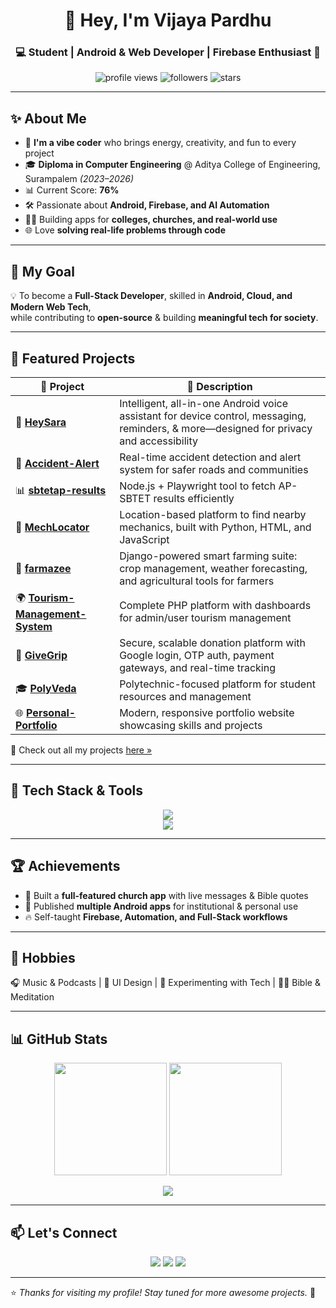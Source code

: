 <!-- Modern & Attractive GitHub Profile README -->

<h1 align="center">👋 Hey, I'm Vijaya Pardhu</h1>
<h3 align="center">💻 Student | Android & Web Developer | Firebase Enthusiast 🚀</h3>

<p align="center">
  <img src="https://komarev.com/ghpvc/?username=vijayapardhu&label=Profile%20Views&color=blueviolet&style=for-the-badge" alt="profile views" />
  <img src="https://img.shields.io/github/followers/Vijayapardhu?logo=github&style=for-the-badge" alt="followers" />
  <img src="https://img.shields.io/github/stars/Vijayapardhu?logo=github&style=for-the-badge" alt="stars" />
</p>

---

## ✨ About Me  
- 🎉 **I'm a vibe coder** who brings energy, creativity, and fun to every project  
- 🎓 **Diploma in Computer Engineering** @ Aditya College of Engineering, Surampalem *(2023–2026)*  
- 📊 Current Score: **76%**  
- 🛠 Passionate about **Android, Firebase, and AI Automation**  
- 👨‍💻 Building apps for **colleges, churches, and real-world use**  
- 🌐 Love **solving real-life problems through code**  

---

## 🎯 My Goal  
💡 To become a **Full-Stack Developer**, skilled in **Android, Cloud, and Modern Web Tech**,  
while contributing to **open-source** & building **meaningful tech for society**.  

---

## 💼 Featured Projects  

| 🚀 Project | 📖 Description |
|------------|----------------|
| 🧠 **[HeySara](https://github.com/Vijayapardhu/HeySara)** | Intelligent, all-in-one Android voice assistant for device control, messaging, reminders, & more—designed for privacy and accessibility |
| 🚨 **[Accident-Alert](https://github.com/Vijayapardhu/Accident-Alert)** | Real-time accident detection and alert system for safer roads and communities |
| 📊 **[sbtetap-results](https://github.com/Vijayapardhu/sbtetap-results)** | Node.js + Playwright tool to fetch AP-SBTET results efficiently |
| 🔧 **[MechLocator](https://github.com/Vijayapardhu/MechLocator)** | Location-based platform to find nearby mechanics, built with Python, HTML, and JavaScript |
| 🌾 **[farmazee](https://github.com/Vijayapardhu/farmazee)** | Django-powered smart farming suite: crop management, weather forecasting, and agricultural tools for farmers |
| 🌍 **[Tourism-Management-System](https://github.com/Vijayapardhu/Tourism-Management-System)** | Complete PHP platform with dashboards for admin/user tourism management |
| 💝 **[GiveGrip](https://github.com/Vijayapardhu/GiveGrip)** | Secure, scalable donation platform with Google login, OTP auth, payment gateways, and real-time tracking |
| 🎓 **[PolyVeda](https://github.com/Vijayapardhu/PolyVeda)** | Polytechnic-focused platform for student resources and management |
| 🌐 **[Personal-Portfolio](https://github.com/Vijayapardhu/Personal-Portfolio)** | Modern, responsive portfolio website showcasing skills and projects |

🔗 Check out all my projects [here »](https://github.com/Vijayapardhu?tab=repositories)

---

## 🧠 Tech Stack & Tools  

<p align="center">
  <img src="https://skillicons.dev/icons?i=java,kotlin,python,php,javascript,html,css" /><br>
  <img src="https://skillicons.dev/icons?i=androidstudio,nodejs,express,firebase,mysql,mongodb,git,github,vscode,figma,canva" />
</p>

---

## 🏆 Achievements  
- 🏅 Built a **full-featured church app** with live messages & Bible quotes  
- 📲 Published **multiple Android apps** for institutional & personal use  
- 🔥 Self-taught **Firebase, Automation, and Full-Stack workflows**  

---

## 🎨 Hobbies  
🎧 Music & Podcasts | 📱 UI Design | 🧪 Experimenting with Tech | 🧘‍♂ Bible & Meditation  

---

## 📊 GitHub Stats  

<p align="center">
  <img src="https://github-readme-stats.vercel.app/api?username=Vijayapardhu&show_icons=true&theme=radical" height="180px"/>
  <img src="https://github-readme-streak-stats.herokuapp.com/?user=Vijayapardhu&theme=radical" height="180px"/>
</p>

<p align="center">
  <img src="https://github-readme-stats.vercel.app/api/top-langs/?username=Vijayapardhu&layout=compact&theme=radical" />
</p>

---

## 📫 Let's Connect  

<p align="center">
  <a href="mailto:vijayapardhu17@gmail.com"><img src="https://img.shields.io/badge/Gmail-D14836?style=for-the-badge&logo=gmail&logoColor=white"/></a>
  <a href="https://github.com/Vijayapardhu"><img src="https://img.shields.io/badge/GitHub-000?style=for-the-badge&logo=github&logoColor=white"/></a>
  <a href="https://vijayapardhu-portfolio.onrender.com"><img src="https://img.shields.io/badge/Portfolio-blue?style=for-the-badge&logo=web"/></a>
</p>

---

⭐ *Thanks for visiting my profile! Stay tuned for more awesome projects.* 🚀
